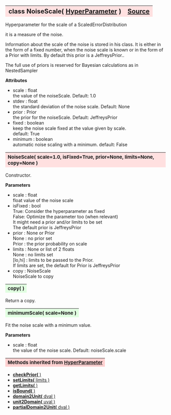 ---
---
<br><br><br>

<a name="NoiseScale"></a>
<table><thead style="background-color:#FFE0E0; width:100%; font-size:20px"><tr><th style="text-align:left">
<strong>class NoiseScale(</strong> <a href="./HyperParameter.html">HyperParameter</a> )</th><th style="text-align:right"><a href=https://github.com/dokester/BayesicFitting/blob/master/BayesicFitting/source/NoiseScale.py target=_blank>Source</a></th></tr></thead></table>
<p>

Hyperparameter for the scale of a ScaledErrorDistribution

it is a measure of the noise.

Information about the scale of the noise is stored in his class.
It is either in the form of a fixed number, when the noise scale
is known or in the form of a Prior with limits.
By default this prior is a JeffreysPrior..

The full use of priors is reserved for Bayesian calculations as
in NestedSampler

<b>Attributes</b>

* scale  :  float<br>
    the value of the noiseScale.  Default: 1.0<br>
* stdev  :  float<br>
    the standard deviation of the noise scale.  Default: None<br>
* prior  :  Prior<br>
    the prior for the noiseScale.  Default: JeffreysPrior<br>
* fixed  :  boolean<br>
    keep the noise scale fixed at the value given by scale.<br>
    default: True<br>
* minimum  :  boolean<br>
    automatic noise scaling with a minimum. default: False<br>


<a name="NoiseScale"></a>
<table><thead style="background-color:#FFE0E0; width:100%; font-size:15px"><tr><th style="text-align:left">
<strong>NoiseScale(</strong> scale=1.0, isFixed=True, prior=None, limits=None,
 copy=None )
</th></tr></thead></table>
<p>

Constructor.

<b>Parameters</b>

* scale  :  float<br>
    float   value of the noise scale<br>
* isFixed  :  bool<br>
    True:   Consider the hyperparameter as fixed<br>
    False:  Optimize the parameter too (when relevant)<br>
            It might need a prior and/or limits to be set<br>
            The default prior is JeffreysPrior<br>
* prior  :  None or Prior<br>
    None : no prior set<br>
    Prior : the prior probability on scale<br>
* limits  :  None or list of 2 floats<br>
    None : no limits set<br>
    [lo,hi] : limits to be passed to the Prior.<br>
    If limits are set, the default for Prior is JeffreysPrior<br>
* copy  :  NoiseScale<br>
    NoiseScale to copy<br>


<a name="copy"></a>
<table><thead style="background-color:#E0FFE0; width:100%; font-size:15px"><tr><th style="text-align:left">
<strong>copy(</strong> )
</th></tr></thead></table>
<p>
Return a copy. 

<a name="minimumScale"></a>
<table><thead style="background-color:#E0FFE0; width:100%; font-size:15px"><tr><th style="text-align:left">
<strong>minimumScale(</strong> scale=None ) 
</th></tr></thead></table>
<p>

Fit the noise scale with a minimum value.

<b>Parameters</b>

* scale  :  float<br>
    the value of the noise scale. Default: noiseScale.scale<br>


<table><thead style="background-color:#FFD0D0; width:100%; font-size:15px"><tr><th style="text-align:left">
<strong>Methods inherited from</strong> <a href="./HyperParameter.html">HyperParameter</a></th></tr></thead></table>


* [<strong>checkPrior(</strong> ) ](./HyperParameter.md#checkPrior)
* [<strong>setLimits(</strong> limits )](./HyperParameter.md#setLimits)
* [<strong>getLimits(</strong> )](./HyperParameter.md#getLimits)
* [<strong>isBound(</strong> ) ](./HyperParameter.md#isBound)
* [<strong>domain2Unit(</strong> dval )](./HyperParameter.md#domain2Unit)
* [<strong>unit2Domain(</strong> uval )](./HyperParameter.md#unit2Domain)
* [<strong>partialDomain2Unit(</strong> dval )](./HyperParameter.md#partialDomain2Unit)
